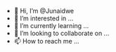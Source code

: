 - 👋 Hi, I’m @Junaidwe
- 👀 I’m interested in ...
- 🌱 I’m currently learning ...
- 💞️ I’m looking to collaborate on ...
- 📫 How to reach me ...

<!---
Junaidwe/Junaidwe is a ✨ special ✨ repository because its `README.md` (this file) appears on your GitHub profile.
You can click the Preview link to take a look at your changes.
--->
